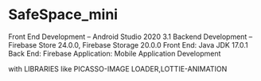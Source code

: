 # SafeSpace_mini
Front End Development – Android Studio 2020 3.1
Backend Development – Firebase Store 24.0.0, Firebase Storage
20.0.0
Front End: Java JDK 17.0.1
Back End: Firebase
Application: Mobile Application Development

with LIBRARIES like PICASSO-IMAGE LOADER,LOTTIE-ANIMATION
